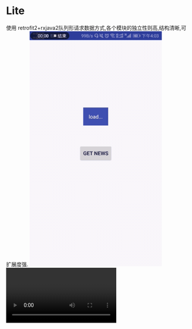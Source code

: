 # Lite
使用 retrofit2+rxjava2队列形请求数据方式,各个模块的独立性则高,结构清晰,可扩展度强.
![nihao](https://github.com/252590770/Lite/blob/master/2018-01-16-16-13-38.gif)
![nihao](https://github.com/252590770/Lite/blob/master/SVID_20180116_155607.mp4)


